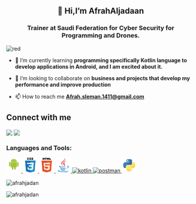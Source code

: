 <h2 align="center"> 👋 Hi,I’m AfrahAljadaan</h2>
<h3 align="center">Trainer at Saudi Federation for Cyber Security for Programming and Drones.</h3>

![red](https://user-images.githubusercontent.com/92260220/144744679-8a9753a5-34f8-4776-ae15-192cf5e4cb54.jpg)

- 🌱 I’m currently learning **programming specifically Kotlin language to develop applications in Android, and I am excited about it.**

- 👯 I’m looking to collaborate on **business and projects that develop my performance and improve production**

- 📫 How to reach me **Afrah.sleman.1411@gmail.com**
<!-- 
<h3 align="left">Connect with me:</h3>
<p align="left">
<a href="https://linkedin.com/in/https://www.linkedin.com/in/afrah-sleman-397a14222" target="blank"><img align="center" src="https://raw.githubusercontent.com/rahuldkjain/github-profile-readme-generator/master/src/images/icons/Social/linked-in-alt.svg" alt="https://www.linkedin.com/in/afrah-sleman-397a14222" height="30" width="40" /></a>
</p>
 -->
 <h2> Connect with me </h2>
<a href = 'https://www.linkedin.com/in/afrah-sleman-397a14222'> <img width = '60px' align= 'center' src="https://raw.githubusercontent.com/rahulbanerjee26/githubAboutMeGenerator/main/icons/linked-in-alt.svg"/></a>
<a href = 'https://github.com/AfrahJadan'> <img width = '60px' align= 'center' src="https://raw.githubusercontent.com/rahulbanerjee26/githubAboutMeGenerator/main/icons/github.svg"/></a>

<h3 align="left">Languages and Tools:</h3>
<p align="left"> <a href="https://developer.android.com" target="_blank" rel="noreferrer"> <img src="https://raw.githubusercontent.com/devicons/devicon/master/icons/android/android-original-wordmark.svg" alt="android" width="40" height="40"/> </a> <a href="https://www.w3schools.com/css/" target="_blank" rel="noreferrer"> <img src="https://raw.githubusercontent.com/devicons/devicon/master/icons/css3/css3-original-wordmark.svg" alt="css3" width="40" height="40"/> </a> <a href="https://www.w3.org/html/" target="_blank" rel="noreferrer"> <img src="https://raw.githubusercontent.com/devicons/devicon/master/icons/html5/html5-original-wordmark.svg" alt="html5" width="40" height="40"/> </a> <a href="https://www.java.com" target="_blank" rel="noreferrer"> <img src="https://raw.githubusercontent.com/devicons/devicon/master/icons/java/java-original.svg" alt="java" width="40" height="40"/> </a> <a href="https://kotlinlang.org" target="_blank" rel="noreferrer"> <img src="https://www.vectorlogo.zone/logos/kotlinlang/kotlinlang-icon.svg" alt="kotlin" width="40" height="40"/> </a> <a href="https://postman.com" target="_blank" rel="noreferrer"> <img src="https://www.vectorlogo.zone/logos/getpostman/getpostman-icon.svg" alt="postman" width="40" height="40"/> </a> <a href="https://www.python.org" target="_blank" rel="noreferrer"> <img src="https://raw.githubusercontent.com/devicons/devicon/master/icons/python/python-original.svg" alt="python" width="40" height="40"/> </a> </p>

<p><img align="center" src="https://github-readme-stats.vercel.app/api?username=afrahjadan&show_icons=true&locale=en" alt="afrahjadan" /></p>

<p><img align="left" src="https://github-readme-streak-stats.herokuapp.com/?user=afrahjadan&" alt="afrahjadan" /></p>

